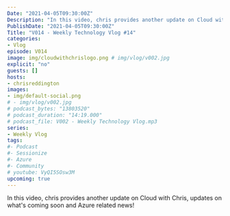 ```yaml
---
Date: "2021-04-05T09:30:00Z"
Description: "In this video, chris provides another update on Cloud with Chris, updates on what's coming soon and Azure related news!"
PublishDate: "2021-04-05T09:30:00Z"
Title: "V014 - Weekly Technology Vlog #14"
categories:
- Vlog
episode: V014
image: img/cloudwithchrislogo.png # img/vlog/v002.jpg
explicit: "no"
guests: []
hosts:
- chrisreddington
images:
- img/default-social.png
# - img/vlog/v002.jpg
# podcast_bytes: "13803520"
# podcast_duration: "14:19.000"
# podcast_file: V002 - Weekly Technology Vlog.mp3
series:
- Weekly Vlog
tags:
#- Podcast
#- Sessionize
#- Azure
#- Community
# youtube: VyQI5SOsw3M
upcoming: true
---
```

In this video, chris provides another update on Cloud with Chris, updates on what's coming soon and Azure related news!